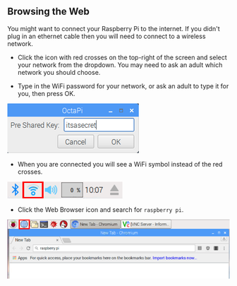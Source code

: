 ## Browsing the Web

You might want to connect your Raspberry Pi to the internet. If you didn't plug in an ethernet cable then you will need to connect to a wireless network.

+ Click the icon with red crosses on the top-right of the screen and select your network from the dropdown. You may need to ask an adult which network you should choose.

+ Type in the WiFi password for your network, or ask an adult to type it for you, then press OK.

![Type in password](images/type-password.png)

+ When you are connected you will see a WiFi symbol instead of the red crosses.

![screenshot](images/pi-wifi.png)

+ Click the Web Browser icon and search for `raspberry pi`.

![screenshot](images/pi-browser.png)
